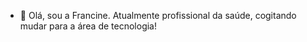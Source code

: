 - 👋 Olá, sou a Francine. Atualmente profissional da saúde, cogitando mudar para a área de tecnologia!
<!---
francineakemi/francineakemi is a ✨ special ✨ repository because its `README.md` (this file) appears on your GitHub profile.
You can click the Preview link to take a look at your changes.
--->
